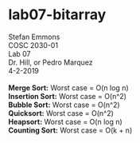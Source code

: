 # lab07-bitarray

Stefan Emmons<br/>
COSC 2030-01<br/>
Lab 07<br/>
Dr. Hill, or Pedro Marquez<br/>
4-2-2019<br/>
<br/>
**Merge Sort:** Worst case = O(n log n)<br/>
**Insertion Sort:** Worst case = O(n^2)<br/>
**Bubble Sort:** Worst case = O(n^2)<br/>
**Quicksort:** Worst case = O(n^2)<br/>
**Heapsort:** Worst case = O(n log n)<br/>
**Counting Sort:** Worst case = O(k + n)<br/>
